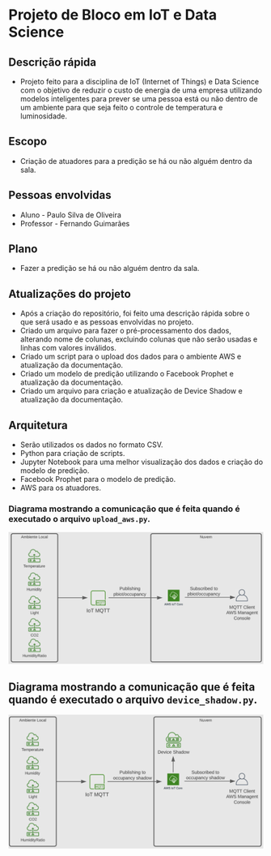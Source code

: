 # Projeto de Bloco em IoT e Data Science

## Descrição rápida
* Projeto feito para a disciplina de IoT (Internet of Things) e Data Science com o objetivo de reduzir o custo de energia de uma empresa utilizando modelos inteligentes para prever se uma pessoa está ou não dentro de um ambiente para que seja feito o controle de temperatura e luminosidade.

## Escopo
* Criação de atuadores para a predição se há ou não alguém dentro da sala.

## Pessoas envolvidas
* Aluno - Paulo Silva de Oliveira
* Professor - Fernando Guimarães

## Plano
* Fazer a predição se há ou não alguém dentro da sala.

## Atualizações do projeto
* Após a criação do repositório, foi feito uma descrição rápida sobre o que será usado e as pessoas envolvidas no projeto.
* Criado um arquivo para fazer o pré-processamento dos dados, alterando nome de colunas, excluindo colunas que não serão usadas e linhas com valores inválidos.
* Criado um script para o upload dos dados para o ambiente AWS e atualização da documentação.
* Criado um modelo de predição utilizando o Facebook Prophet e atualização da documentação.
* Criado um arquivo para criação e atualização de Device Shadow e atualização da documentação.

## Arquitetura
* Serão utilizados os dados no formato CSV.
* Python para criação de scripts.
* Jupyter Notebook para uma melhor visualização dos dados e criação do modelo de predição.
* Facebook Prophet para o modelo de predição.
* AWS para os atuadores.

### Diagrama mostrando a comunicação que é feita quando é executado o arquivo `upload_aws.py`.

![Upload to AWS IoT](upload_aws.png)

## Diagrama mostrando a comunicação que é feita quando é executado o arquivo `device_shadow.py`.
![Upload to AWS IoT (Device Shadow)](occupancy_shadow.png)